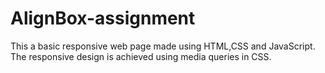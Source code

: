# AlignBox-assignment
This a basic responsive web page made using HTML,CSS and JavaScript. The responsive design is achieved using media queries in CSS.
